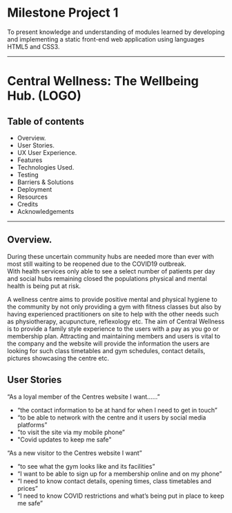 # Milestone Project 1

To present knowledge and understanding of modules learned by developing and implementing a static front-end web application using languages HTML5 and CSS3. 

---

# Central Wellness: The Wellbeing Hub. (LOGO)

## Table of contents
 * Overview.
 * User Stories.
 * UX User Experience.
 * Features
 * Technologies Used.
 * Testing
 * Barriers & Solutions
 * Deployment
 * Resources
 * Credits
 * Acknowledgements

 ---

## Overview.
During these uncertain community hubs are needed more than ever with most still waiting to be reopened due to the COVID19 outbreak.  
With health services only able to see a select number of patients per day and social hubs remaining closed the populations physical 
and mental health is being put at risk.

A wellness centre aims to provide positive mental and physical hygiene to the community by not only providing a gym with fitness 
classes but also by having experienced practitioners on site to help with the other needs such as physiotherapy, acupuncture, reflexology 
etc.  The aim of Central Wellness is to provide a family style experience to the users with a pay as you go or membership plan. 
Attracting and maintaining members and users is vital to the company and the website will provide the information the users are looking for 
such class timetables and gym schedules, contact details, pictures showcasing the centre etc.

## User Stories
“As a loyal member of the Centres website I want……”
* “the contact information to be at hand for when I need to get in touch”
* “to be able to network with the centre and it users by social media platforms”
* "to visit the site via my mobile phone”
* "Covid updates to keep me safe"

“As a new visitor to the Centres website I want”
* “to see what the gym looks like and its facilities”
* “I want to be able to sign up for a membership online and on my phone”
* “I need to know contact details, opening times, class timetables and prices”
* “I need to know COVID restrictions and what’s being put in place to keep me safe”


